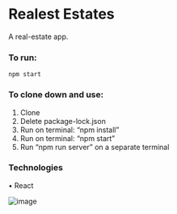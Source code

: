 # Realest Estates
A real-estate app.

### To run:
`npm start`

### To clone down and use:
1. Clone
2. Delete package-lock.json
3. Run on terminal: “npm install”
4. Run on terminal: “npm start”
5. Run “npm run server” on a separate terminal

### Technologies
  • React

![image](https://user-images.githubusercontent.com/80653191/157421965-1d2d7d74-f09a-4a30-b93f-b9c687553d49.png)
